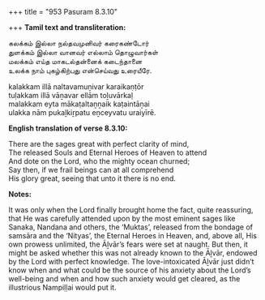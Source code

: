 +++
title = "953 Pasuram 8.3.10"

+++
**Tamil text and transliteration:**

கலக்கம் இல்லா நல்தவமுனிவர் கரைகண்டோர்  
துளக்கம் இல்லா வானவர் எல்லாம் தொழுவார்கள்  
மலக்கம் எய்த மாகடல்தன்னைக் கடைந்தானை  
உலக்க நாம் புகழ்கிற்பது என்செய்வது உரையீரே.

kalakkam illā naltavamuṉivar karaikaṇṭōr  
tuḷakkam illā vāṉavar ellām toḻuvārkaḷ  
malakkam eyta mākaṭaltaṉṉaik kaṭaintāṉai  
ulakka nām pukaḻkiṟpatu eṉceyvatu uraiyīrē.

**English translation of verse 8.3.10:**

There are the sages great with perfect clarity of mind,  
The released Souls and Eternal Heroes of Heaven to attend  
And dote on the Lord, who the mighty ocean churned;  
Say then, if we frail beings can at all comprehend  
His glory great, seeing that unto it there is no end.

**Notes:**

It was only when the Lord finally brought home the fact, quite reassuring, that He was carefully attended upon by the most eminent sages like Sanaka, Nandana and others, the ‘Muktas’, released from the bondage of samsāra and the ‘Nityas’, the Eternal Heroes in Heaven, and, above all, His own prowess unlimited, the Āḻvār’s fears were set at naught. But then, it might be asked whether this was not already known to the Āḻvār, endowed by the Lord with perfect knowledge. The love-intoxicated Āḻvār just didn’t know when and what could be the source of his anxiety about the Lord’s well-being and when and how such anxiety would get cleared, as the illustrious Nampiḷḷai would put it.


